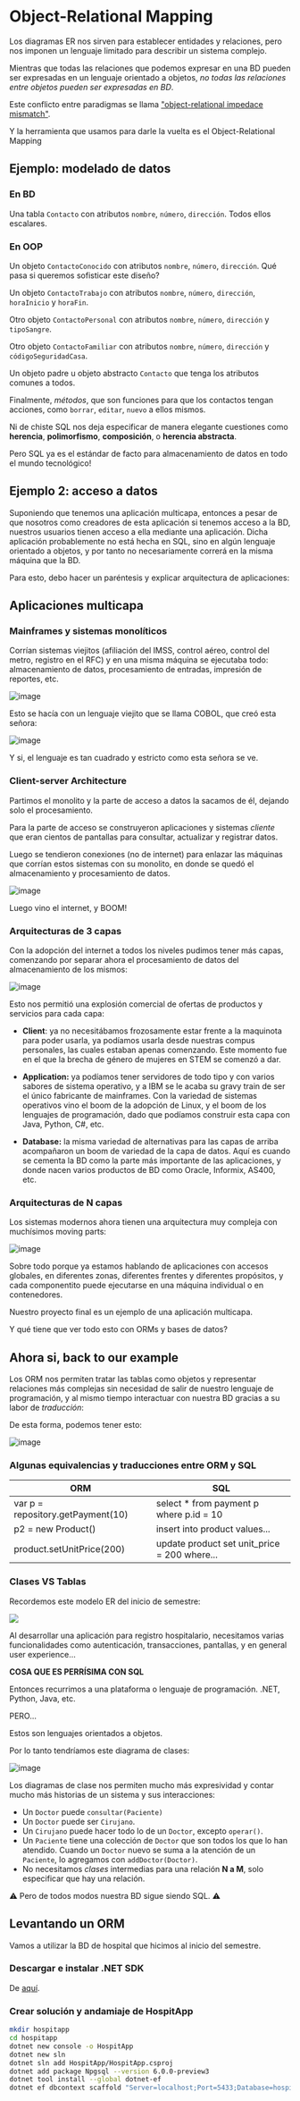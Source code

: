 # Object-Relational Mapping

Los diagramas ER nos sirven para establecer entidades y relaciones, pero nos imponen un lenguaje limitado para describir un sistema complejo.

Mientras que todas las relaciones que podemos expresar en una BD pueden ser expresadas en un lenguaje orientado a objetos, _no todas las relaciones entre objetos pueden ser expresadas en BD_.

Este conflicto entre paradigmas se llama ["object-relational impedace mismatch"](https://en.wikipedia.org/wiki/Object%E2%80%93relational_impedance_mismatch).

Y la herramienta que usamos para darle la vuelta es el Object-Relational Mapping

## Ejemplo: modelado de datos

### En BD

Una tabla `Contacto` con atributos `nombre`, `número`, `dirección`. Todos ellos escalares.

### En OOP

Un objeto `ContactoConocido` con atributos `nombre`, `número`, `dirección`. Qué pasa si queremos sofisticar este diseño?

Un objeto `ContactoTrabajo` con atributos `nombre`, `número`, `dirección`, `horaInicio` y `horaFin`.

Otro objeto `ContactoPersonal` con atributos `nombre`, `número`, `dirección` y `tipoSangre`.

Otro objeto `ContactoFamiliar` con atributos `nombre`, `número`, `dirección` y `códigoSeguridadCasa`.

Un objeto padre u objeto abstracto `Contacto` que tenga los atributos comunes a todos.

Finalmente, _métodos_, que son funciones para que los contactos tengan acciones, como `borrar`, `editar`, `nuevo` a ellos mismos.

Ni de chiste SQL nos deja especificar de manera elegante cuestiones como **herencia**, **polimorfismo**, **composición**, o **herencia abstracta**.

Pero SQL ya es el estándar de facto para almacenamiento de datos en todo el mundo tecnológico!

## Ejemplo 2: acceso a datos

Suponiendo que tenemos una aplicación multicapa, entonces a pesar de que nosotros como creadores de esta aplicación si tenemos acceso a la BD, nuestros usuarios tienen acceso a ella mediante una aplicación. Dicha aplicación probablemente no está hecha en SQL, sino en algún lenguaje orientado a objetos, y por tanto no necesariamente correrá en la misma máquina que la BD.

Para esto, debo hacer un paréntesis y explicar arquitectura de aplicaciones:

## Aplicaciones multicapa

### Mainframes y sistemas monolíticos

Corrían sistemas viejitos (afiliación del IMSS, control aéreo, control del metro, registro en el RFC) y en una misma máquina se ejecutaba todo: almacenamiento de datos, procesamiento de entradas, impresión de reportes, etc.

![image](https://user-images.githubusercontent.com/1316464/117094165-a98fc200-ad28-11eb-812e-ca373ff650c2.png)

Esto se hacía con un lenguaje viejito que se llama COBOL, que creó esta señora:

![image](https://user-images.githubusercontent.com/1316464/116918377-6ee93500-ac15-11eb-9742-9c6309cbdb23.png)

Y si, el lenguaje es tan cuadrado y estricto como esta señora se ve.

### Client-server Architecture

Partimos el monolito y la parte de acceso a datos la sacamos de él, dejando solo el procesamiento.

Para la parte de acceso se construyeron aplicaciones y sistemas _cliente_ que eran cientos de pantallas para consultar, actualizar y registrar datos.

Luego se tendieron conexiones (no de internet) para enlazar las máquinas que corrían estos sistemas con su monolito, en donde se quedó el almacenamiento y procesamiento de datos.

![image](https://user-images.githubusercontent.com/1316464/117094522-9f21f800-ad29-11eb-8244-baad3c7e6d9d.png)

Luego vino el internet, y BOOM! 

### Arquitecturas de 3 capas

Con la adopción del internet a todos los niveles pudimos tener más capas, comenzando por separar ahora el procesamiento de datos del almacenamiento de los mismos:

![image](https://user-images.githubusercontent.com/1316464/117096431-a0a1ef00-ad2e-11eb-9422-12aab57c4b87.png)

Esto nos permitió una explosión comercial de ofertas de productos y servicios para cada capa:

- **Client**: ya no necesitábamos frozosamente estar frente a la maquinota para poder usarla, ya podíamos usarla desde nuestras compus personales, las cuales estaban apenas comenzando. Este momento fue en el que la brecha de género de mujeres en STEM se comenzó a dar.

- **Application:** ya podíamos tener servidores de todo tipo y con varios sabores de sistema operativo, y a IBM se le acaba su gravy train de ser el único fabricante de mainframes. Con la variedad de sistemas operativos vino el boom de la adopción de Linux, y el boom de los lenguajes de programación, dado que podíamos construir esta capa con Java, Python, C#, etc.

- **Database:** la misma variedad de alternativas para las capas de arriba acompañaron un boom de variedad de la capa de datos. Aquí es cuando se cementa la BD como la parte más importante de las aplicaciones, y donde nacen varios productos de BD como Oracle, Informix, AS400, etc.

### Arquitecturas de N capas

Los sistemas modernos ahora tienen una arquitectura muy compleja con muchísimos moving parts:

![image](https://user-images.githubusercontent.com/1316464/116940104-0ad56980-ac33-11eb-948f-9c6f464de4b5.png)

Sobre todo porque ya estamos hablando de aplicaciones con accesos globales, en diferentes zonas, diferentes frentes y diferentes propósitos, y cada componentito puede ejecutarse en una máquina individual o en contenedores.

Nuestro proyecto final es un ejemplo de una aplicación multicapa.

Y qué tiene que ver todo esto con ORMs y bases de datos?

## Ahora si, back to our example

Los ORM nos permiten tratar las tablas como objetos y representar relaciones más complejas sin necesidad de salir de nuestro lenguaje de programación, y al mismo tiempo interactuar con nuestra BD gracias a su labor de _traducción_:

De esta forma, podemos tener esto:

![image](https://user-images.githubusercontent.com/1316464/117098626-a569a180-ad34-11eb-9fa1-a15f55dee7c4.png)

### Algunas equivalencias y traducciones entre ORM y SQL

| ORM | SQL |
|-----|-----|
var p = repository.getPayment(10) | select * from payment p where p.id = 10
p2 = new Product() | insert into product values...
product.setUnitPrice(200) | update product set unit_price = 200 where...

### Clases VS Tablas

Recordemos este modelo ER del inicio de semestre:

![](https://camo.githubusercontent.com/1783c43244b8d415030171d26d899b55a682559b38b43ca3f046a79147414bcb/68747470733a2f2f696d6775722e636f6d2f6a534a75664e742e706e67)

Al desarrollar una aplicación para registro hospitalario, necesitamos varias funcionalidades como autenticación, transacciones, pantallas, y en general user experience...

**COSA QUE ES PERRÍSIMA CON SQL**

Entonces recurrimos a una plataforma o lenguaje de programación. .NET, Python, Java, etc.

PERO...

Estos son lenguajes orientados a objetos.

Por lo tanto tendríamos este diagrama de clases:

![image](https://user-images.githubusercontent.com/1316464/117180994-653d0a00-ad9a-11eb-9223-377dc52c1789.png)

Los diagramas de clase nos permiten mucho más expresividad y contar mucho más historias de un sistema y sus interacciones:

- Un `Doctor` puede `consultar(Paciente)`
- Un `Doctor` puede ser `Cirujano`.
- Un `Cirujano` puede hacer todo lo de un `Doctor`, excepto `operar()`.
- Un `Paciente` tiene una colección de `Doctor` que son todos los que lo han atendido. Cuando un `Doctor` nuevo se suma a la atención de un `Paciente`, lo agregamos con `addDoctor(Doctor)`.
- No necesitamos _clases_ intermedias para una relación **N a M**, solo especificar que hay una relación.

⚠️ Pero de todos modos nuestra BD sigue siendo SQL. ⚠️

## Levantando un ORM

Vamos a utilizar la BD de hospital que hicimos al inicio del semestre.

### Descargar e instalar .NET SDK

De [aquí](https://dotnet.microsoft.com/download/dotnet/thank-you/sdk-5.0.202-windows-x64-installer).

### Crear solución y andamiaje de HospitApp

```sh
mkdir hospitapp
cd hospitapp
dotnet new console -o HospitApp
dotnet new sln
dotnet sln add HospitApp/HospitApp.csproj
dotnet add package Npgsql --version 6.0.0-preview3
dotnet tool install --global dotnet-ef
dotnet ef dbcontext scaffold "Server=localhost;Port=5433;Database=hospitapp;User Id=postgres;Password=admin;" Npgsql.EntityFrameworkCore.PostgreSQL -o Model
```



